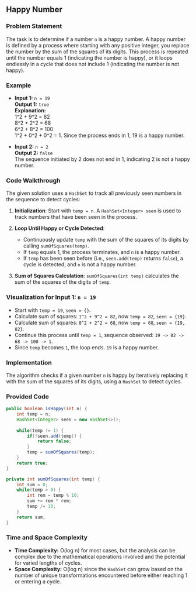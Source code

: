 ## Happy Number

### Problem Statement
The task is to determine if a number `n` is a happy number. A happy number is defined by a process where starting with any positive integer, you replace the number by the sum of the squares of its digits. This process is repeated until the number equals 1 (indicating the number is happy), or it loops endlessly in a cycle that does not include 1 (indicating the number is not happy).

### Example
- **Input 1:** `n = 19`  
  **Output 1:** `true`  
  **Explanation:**  
  1^2 + 9^2 = 82  
  8^2 + 2^2 = 68  
  6^2 + 8^2 = 100  
  1^2 + 0^2 + 0^2 = 1. Since the process ends in 1, 19 is a happy number.
  
- **Input 2:** `n = 2`  
  **Output 2:** `false`  
  The sequence initiated by 2 does not end in 1, indicating 2 is not a happy number.

### Code Walkthrough
The given solution uses a `HashSet` to track all previously seen numbers in the sequence to detect cycles:

1. **Initialization**: Start with `temp = n`. A `HashSet<Integer> seen` is used to track numbers that have been seen in the process.

2. **Loop Until Happy or Cycle Detected**:
   - Continuously update `temp` with the sum of the squares of its digits by calling `sumOfSquares(temp)`.
   - If `temp` equals 1, the process terminates, and `n` is a happy number.
   - If `temp` has been seen before (i.e., `seen.add(temp)` returns `false`), a cycle is detected, and `n` is not a happy number.

3. **Sum of Squares Calculation**: `sumOfSquares(int temp)` calculates the sum of the squares of the digits of `temp`.

### Visualization for Input 1: `n = 19`
- Start with `temp = 19`, `seen = {}`.
- Calculate sum of squares: `1^2 + 9^2 = 82`, now `temp = 82`, `seen = {19}`.
- Calculate sum of squares: `8^2 + 2^2 = 68`, now `temp = 68`, `seen = {19, 82}`.
- Continue this process until `temp = 1`, sequence observed: `19 -> 82 -> 68 -> 100 -> 1`.
- Since `temp` becomes `1`, the loop ends. `19` is a happy number.

### Implementation
The algorithm checks if a given number `n` is happy by iteratively replacing it with the sum of the squares of its digits, using a `HashSet` to detect cycles.

### Provided Code
```java
public boolean isHappy(int n) {
    int temp = n;
    HashSet<Integer> seen = new HashSet<>();
    
    while(temp != 1) {
        if(!seen.add(temp)) {
            return false;
        }           
        temp = sumOfSquares(temp);
    }
    return true;
}

private int sumOfSquares(int temp) {
    int sum = 0;
    while(temp > 0) {
        int rem = temp % 10;
        sum += rem * rem;
        temp /= 10;
    }
    return sum;
}
```

### Time and Space Complexity
- **Time Complexity:** O(log n) for most cases, but the analysis can be complex due to the mathematical operations involved and the potential for varied lengths of cycles.
- **Space Complexity:** O(log n) since the `HashSet` can grow based on the number of unique transformations encountered before either reaching 1 or entering a cycle.
